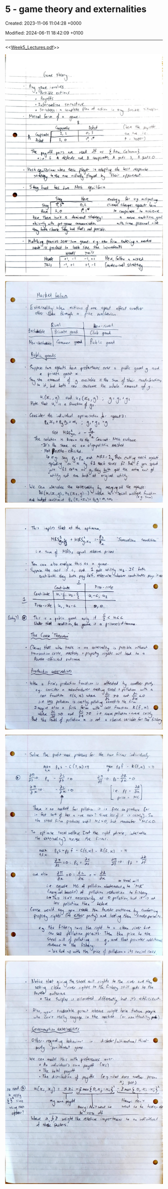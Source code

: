 # 5 - game theory and externalities

Created: 2023-11-06 11:04:28 +0000

Modified: 2024-06-11 18:42:09 +0100

---

<<[Week5_Lectures.pdf](../../media/Week5_Lectures.pdf)>>



![](../../media/Year-1-Micro-5---game-theory-and-externalities-image1.jpeg)







![](../../media/Year-1-Micro-5---game-theory-and-externalities-image2.jpeg)



![](../../media/Year-1-Micro-5---game-theory-and-externalities-image3.jpeg)



![](../../media/Year-1-Micro-5---game-theory-and-externalities-image4.jpeg)



![](../../media/Year-1-Micro-5---game-theory-and-externalities-image5.jpeg)





